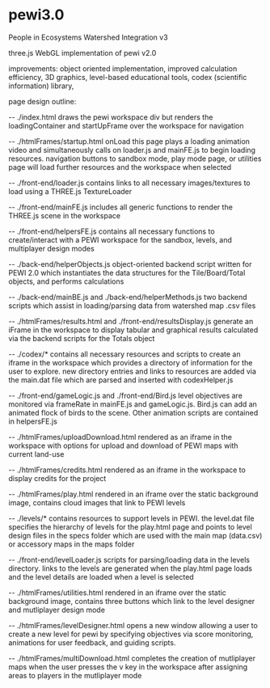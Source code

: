 # pewi3.0
People in Ecosystems Watershed Integration v3

three.js WebGL implementation of pewi v2.0

improvements: 
  object oriented implementation, 
  improved calculation efficiency, 
  3D graphics, 
  level-based educational tools, 
  codex (scientific information) library, 

page design outline:
     
  -- ./index.html
     draws the pewi workspace div but renders the loadingContainer and 
     startUpFrame over the workspace for navigation
     
  -- ./htmlFrames/startup.html
     onLoad this page plays a loading animation video and simultaneously calls on
     loader.js and mainFE.js to begin loading resources. navigation buttons to
     sandbox mode, play mode page, or utilities page will load further resources
     and the workspace when selected
     
  -- ./front-end/loader.js
     contains links to all necessary images/textures to load using a THREE.js 
     TextureLoader
     
  -- ./front-end/mainFE.js
     includes all generic functions to render the THREE.js scene in the workspace
  
  -- ./front-end/helpersFE.js
     contains all necessary functions to create/interact with a PEWI workspace 
     for the sandbox, levels, and multiplayer design modes
     
  -- ./back-end/helperObjects.js
     object-oriented backend script written for PEWI 2.0 which instantiates the 
     data structures for the Tile/Board/Total objects, and performs calculations
     
  -- ./back-end/mainBE.js and ./back-end/helperMethods.js
     two backend scripts which assist in loading/parsing data from watershed map
     .csv files
     
  -- ./htmlFrames/results.html and ./front-end/resultsDisplay.js
     generate an iFrame in the workspace to display tabular and graphical 
     results calculated via the backend scripts for the Totals object
     
  -- ./codex/*
     contains all necessary resources and scripts to create an iframe in the 
     workspace which provides a directory of information for the user to explore.
     new directory entries and links to resources are added via the main.dat file
     which are parsed and inserted with codexHelper.js
     
  -- ./front-end/gameLogic.js and ./front-end/Bird.js
     level objectives are monitored via frameRate in mainFE.js and gameLogic.js.
     Bird.js can add an animated flock of birds to the scene. Other animation 
     scripts are contained in helpersFE.js
       
  -- ./htmlFrames/uploadDownload.html
     rendered as an iframe in the workspace with options for upload and download 
     of PEWI maps with current land-use
  
  -- ./htmlFrames/credits.html
     rendered as an iframe in the workspace to display credits for the project

  -- ./htmlFrames/play.html
     rendered in an iframe over the static background image, contains
     cloud images that link to PEWI levels
     
  -- ./levels/*
     contains resources to support levels in PEWI. the level.dat file specifies
     the hierarchy of levels for the play.html page and points to level design
     files in the specs folder which are used with the main map (data.csv) or 
     accessory maps in the maps folder
     
  -- ./front-end/levelLoader.js
     scripts for parsing/loading data in the levels directory. links to the
     levels are generated when the play.html page loads and the level details are
     loaded when a level is selected
     
  -- ./htmlFrames/utilities.html
     rendered in an iframe over the static background image, contains
     three buttons which link to the level designer and mutliplayer design mode
          
  -- ./htmlFrames/levelDesigner.html
     opens a new window allowing a user to create a new level for pewi by 
     specifying objectives via score monitoring, animations for user feedback, 
     and guiding scripts.
     
  -- ./htmlFrames/multiDownload.html
     completes the creation of mutliplayer maps when the user presses the v key
     in the workspace after assigning areas to players in the mutliplayer mode